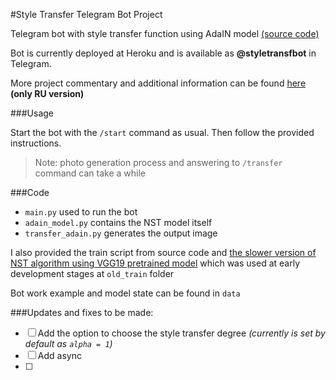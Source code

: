#Style Transfer Telegram Bot Project

Telegram bot with style transfer function using AdaIN model [(source code)](https://github.com/irasin/Pytorch_AdaIN)

Bot is currently deployed at Heroku and is available as <b>@styletransfbot</b> in Telegram.

More project commentary and additional information can be found [here](/report.md) <b>(only RU version)</b>

###Usage

Start the bot with the `/start` command as usual. Then follow the provided instructions.

> Note: photo generation process and answering to `/transfer` command can take a while

###Code
- `main.py` used to run the bot
- `adain_model.py` contains the NST model itself
- `transfer_adain.py` generates the output image

I also provided the train script from source code and [the slower version of NST algorithm using VGG19 pretrained model](https://pytorch.org/tutorials/advanced/neural_style_tutorial.html) which was used at early development stages at `old_train` folder

Bot work example and model state can be found in `data`

###Updates and fixes to be made:

- [ ] Add the option to choose the style transfer degree <i>(currently is set by default as `alpha = 1`)</i>
- [ ] Add async
- [ ] 